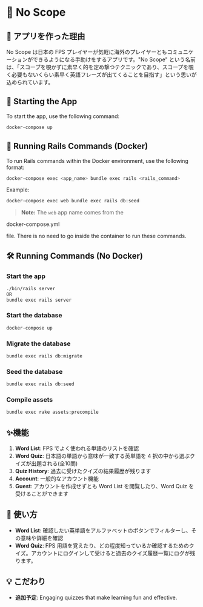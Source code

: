 # 🎯 **No Scope**

## 🌟 **アプリを作った理由**

No Scope は日本の FPS プレイヤーが気軽に海外のプレイヤーともコミュニケーションができるようになる手助けをするアプリです。"No Scope" という名前は、「スコープを覗かずに素早く的を定め撃つテクニックであり、スコープを覗く必要もないくらい素早く英語フレーズが出てくることを目指す」という思いが込められています。

## 🚀 **Starting the App**

To start the app, use the following command:

```sh
docker-compose up
```

## 📜 **Running Rails Commands (Docker)**

To run Rails commands within the Docker environment, use the following format:

```sh
docker-compose exec <app_name> bundle exec rails <rails_command>
```

Example:

```sh
docker-compose exec web bundle exec rails db:seed
```

> **Note:** The `web` app name comes from the 

docker-compose.yml

 file. There is no need to go inside the container to run these commands.

## 🛠️ **Running Commands (No Docker)**

### **Start the app**

```sh
./bin/rails server 
OR
bundle exec rails server
```

### **Start the database**

```sh
docker-compose up
```

### **Migrate the database**

```sh
bundle exec rails db:migrate
```

### **Seed the database**

```sh
bundle exec rails db:seed
```

### **Compile assets**

```sh
bundle exec rake assets:precompile
```

## ✨**機能**

1. **Word List**: FPS でよく使われる単語のリストを確認
2. **Word Quiz**: 日本語の単語から意味が一致する英単語を 4 択の中から選ぶクイズが出題される(全10問)
3. **Quiz History**: 過去に受けたクイズの結果履歴が残ります
4. **Account**: 一般的なアカウント機能
5. **Guest**: アカウントを作成せずとも Word List を閲覧したり、Word Quiz を受けることができます

## 📖  **使い方**

- **Word List**: 確認したい英単語をアルファベットのボタンでフィルターし、その意味や詳細を確認
- **Word Quiz**: FPS 用語を覚えたり、どの程度知っているか確認するためのクイズ。アカウントにログインして受けると過去のクイズ履歴一覧にログが残ります。

## 💡 **こだわり**

- **追加予定**: Engaging quizzes that make learning fun and effective.
```

